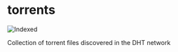 torrents 
========
![Indexed](https://img.shields.io/badge/indexed-95649-blue)

Collection of torrent files discovered in the DHT network
